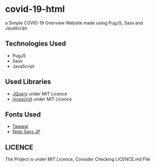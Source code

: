 
# covid-19-html
a Simple COVID-19 Overview Website made using PugJS, Sass and JavaScript

## Technologies Used
* PugJS
* Sass
* JavaScript

## Used Libraries
* [JQuery](https://jquery.com/) under MIT Licence
* [nicescroll](https://github.com/inuyaksa/jquery.nicescroll) under MIT Licence

## Fonts Used
* [Tajawal](https://fonts.google.com/specimen/Tajawal)
* [Noto Sans JP](https://fonts.google.com/specimen/Noto+Sans+JP)

## LICENCE
The Project is under MIT Licence, Consider Checking LICENCE.md File
